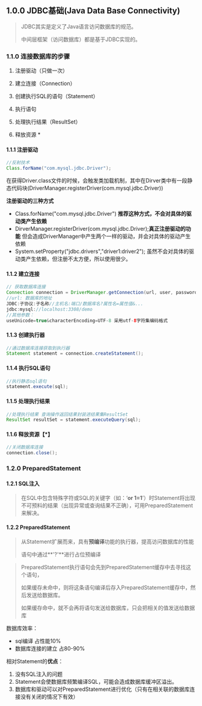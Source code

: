 ## 1.0.0 JDBC基础(Java Data Base Connectivity)

> JDBC其实是定义了Java语言访问数据库的规范。
>
> 中间层框架（访问数据库）都是基于JDBC实现的。

### 1.1.0 连接数据库的步骤

1. 注册驱动（只做一次）

2. 建立连接（Connection）
3. 创建执行SQL的语句（Statement）
4. 执行语句
5. 处理执行结果（ResultSet）
6. 释放资源 *

#### 1.1.1  注册驱动

```java
//反射技术
Class.forName("com.mysql.jdbc.Driver");
```

在获得Driver.class文件的时候，会触发类加载机制，其中在Dirver类中有一段静态代码块(DriverManager.registerDriver(com.mysql.jdbc.Driver))

**注册驱动的三种方式**

- Class.forName("com.mysql.jdbc.Driver") **推荐这种方式，不会对具体的驱动类产生依赖**
- DirverManager.registerDriver(com.mysql.jdbc.Driver);**真正注册驱动的功能** 但会造成DriverManager中产生两个一样的驱动，并会对具体的驱动产生依赖
- System.setProperty("jdbc.drivers","driver1:driver2"); 虽然不会对具体的驱动类产生依赖，但注册不太方便，所以使用很少。

#### 1.1.2 建立连接

```java
// 获取数据库连接
Connection connection = DriverManager.getConnection(url, user, password);
//url: 数据库的地址 
JDBC:子协议:子名称//主机名:端口/数据库名?属性名=属性值&...
jdbc:mysql://localhost:3308/demo
//其他参数：
useUnicode=true&characterEncoding=UTF-8 采用utf-8字符集编码格式
```

#### 1.1.3 创建执行器

```java
//通过数据库连接获取到执行器
Statement statement = connection.createStatement(); 
```

#### 1.1.4 执行SQL语句

```java
//执行静态sql语句
statement.execute(sql); 
```

#### 1.1.5 处理执行结果

```java
//处理执行结果 查询操作返回结果封装进结果集ResultSet
ResultSet resultSet = statement.executeQuery(sql);
```

#### 1.1.6 释放资源【*】

```java
//关闭数据库连接
connection.close();
```



### 1.2.0 PreparedStatement

#### 1.2.1 SQL注入

> 在SQL中包含特殊字符或SQL的关键字（如：‘**or 1=1**’）时Statement将出现不可预料的结果（出现异常或查询结果不正确），可用PreparedStatement来解决。

#### 1.2.2 PreparedStatement

> 从Statement扩展而来，具有**预编译**功能的执行器，提高访问数据库的性能
>
> 语句中通过**'?'**进行占位预编译

> PreparedStatement执行语句会先到PreparedStatement缓存中去寻找这个语句，
>
> 如果缓存未命中，则将这条语句编译后存入PreparedStatement缓存中，然后发送给数据库。
>
> 如果缓存命中，就不会再将语句发送给数据库，只会把相关的值发送给数据库

数据库效率：

- sql编译	占性能10%
- 数据库连接的建立 占80-90%

相对Statement的**优点**：

1. 没有SQL注入的问题
2. Statement会使数据库频繁编译SQL，可能会造成数据库缓冲区溢出。
3. 数据库和驱动可以对PreparedStatement进行优化（只有在相关联的数据库连接没有关闭的情况下有效）

